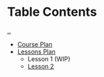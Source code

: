 # Table Contents

[..](../)

* [Course Plan](./course-plan.md)
* [Lessons Plan](./skeleton.md)
    * Lesson 1 (WIP)
    * [Lesson 2](./s1e2/README.md)
